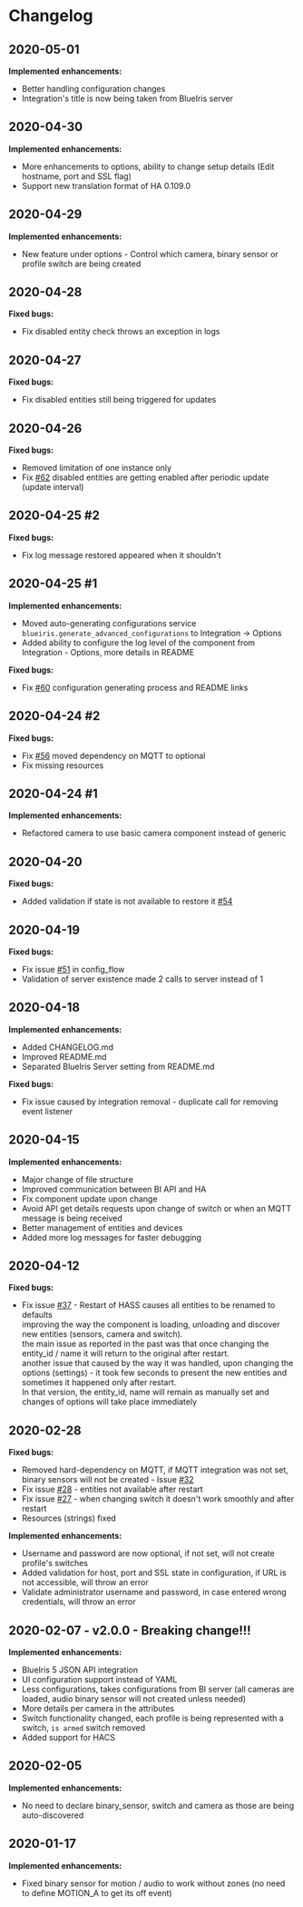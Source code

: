 # Changelog

## 2020-05-01

**Implemented enhancements:**

- Better handling configuration changes
- Integration's title is now being taken from BlueIris server

## 2020-04-30

**Implemented enhancements:**

- More enhancements to options, ability to change setup details (Edit hostname, port and SSL flag)
- Support new translation format of HA 0.109.0

## 2020-04-29

**Implemented enhancements:**

- New feature under options - Control which camera, binary sensor or profile switch are being created 

## 2020-04-28

**Fixed bugs:**

- Fix disabled entity check throws an exception in logs

## 2020-04-27

**Fixed bugs:**

- Fix disabled entities still being triggered for updates

## 2020-04-26

**Fixed bugs:**

- Removed limitation of one instance only
- Fix [\#62](https://github.com/elad-bar/ha-bleuiris/issues/62) disabled entities are getting enabled after periodic update (update interval)

## 2020-04-25 #2

**Fixed bugs:**

- Fix log message restored appeared when it shouldn't

## 2020-04-25 #1

**Implemented enhancements:**

- Moved auto-generating configurations service `blueiris.generate_advanced_configurations` to Integration -> Options
- Added ability to configure the log level of the component from Integration - Options, more details in README

**Fixed bugs:**

- Fix [\#60](https://github.com/elad-bar/ha-bleuiris/issues/60) configuration generating process and README links

## 2020-04-24 #2

**Fixed bugs:**

- Fix [\#56](https://github.com/elad-bar/ha-bleuiris/issues/51) moved dependency on MQTT to optional
- Fix missing resources

## 2020-04-24 #1

**Implemented enhancements:**

- Refactored camera to use basic camera component instead of generic

## 2020-04-20

**Fixed bugs:**

- Added validation if state is not available to restore it [\#54](https://github.com/elad-bar/ha-bleuiris/issues/54) 

## 2020-04-19

**Fixed bugs:**

- Fix issue [\#51](https://github.com/elad-bar/ha-bleuiris/issues/51) in config_flow
- Validation of server existence made 2 calls to server instead of 1 
 
## 2020-04-18

**Implemented enhancements:**

- Added CHANGELOG.md
- Improved README.md
- Separated BlueIris Server setting from README.md

**Fixed bugs:**

- Fix issue caused by integration removal - duplicate call for removing event listener 

## 2020-04-15

**Implemented enhancements:**

- Major change of file structure
- Improved communication between BI API and HA
- Fix component update upon change
- Avoid API get details requests upon change of switch or when an MQTT message is being received
- Better management of entities and devices
- Added more log messages for faster debugging 

## 2020-04-12

**Fixed bugs:**

- Fix issue [\#37](https://github.com/elad-bar/ha-bleuiris/issues/37) - Restart of HASS causes all entities to be renamed to defaults <br/>
  improving the way the component is loading, unloading and discover new entities (sensors, camera and switch).  <br/>
  the main issue as reported in the past was that once changing the entity_id / name it will return to the original after restart.  <br/>
  another issue that caused by the way it was handled, upon changing the options (settings) - it took few seconds to present the new entities and sometimes it happened only after restart.  <br/>
  In that version, the entity_id, name will remain as manually set and changes of options will take place immediately

## 2020-02-28

**Fixed bugs:**

- Removed hard-dependency on MQTT, if MQTT integration was not set, binary sensors will not be created - Issue [\#32](https://github.com/elad-bar/ha-bleuiris/issues/32)
- Fix issue [\#28](https://github.com/elad-bar/ha-bleuiris/issues/28) - entities not available after restart
- Fix issue [\#27](https://github.com/elad-bar/ha-bleuiris/issues/27) - when changing switch it doesn't work smoothly and after restart
- Resources (strings) fixed


**Implemented enhancements:**

- Username and password are now optional, if not set, will not create profile's switches
- Added validation for host, port and SSL state in configuration, if URL is not accessible, will throw an error
- Validate administrator username and password, in case entered wrong credentials, will throw an error


## 2020-02-07 - v2.0.0 - Breaking change!!! 

**Implemented enhancements:**

- BlueIris 5 JSON API integration
- UI configuration support instead of YAML
- Less configurations, takes configurations from BI server (all cameras are loaded, audio binary sensor will not created unless needed)
- More details per camera in the attributes 
- Switch functionality changed, each profile is being represented with a switch, `is armed` switch removed
- Added support for HACS

## 2020-02-05

**Implemented enhancements:**

- No need to declare binary_sensor, switch and camera as those are being auto-discovered 

## 2020-01-17

**Implemented enhancements:**

- Fixed binary sensor for motion / audio to work without zones (no need to define MOTION_A to get its off event)  